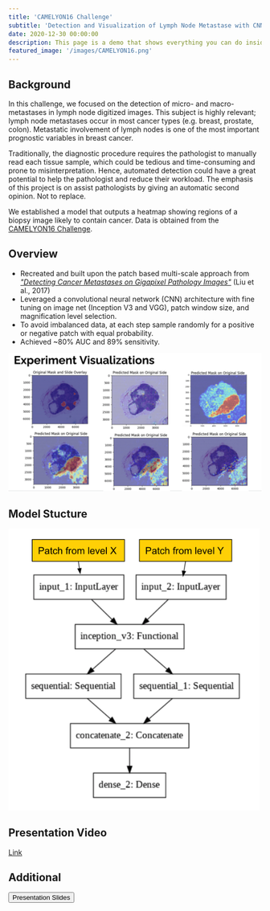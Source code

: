 ```yaml
---
title: 'CAMELYON16 Challenge'
subtitle: 'Detection and Visualization of Lymph Node Metastase with CNN and Transfer Learning'
date: 2020-12-30 00:00:00
description: This page is a demo that shows everything you can do inside portfolio and blog posts.
featured_image: '/images/CAMELYON16.png'
---
```


## Background

In this challenge, we focused on the detection of micro- and macro-metastases in lymph node digitized images. This subject is highly relevant; lymph node metastases occur in most cancer types (e.g. breast, prostate, colon). Metastatic involvement of lymph nodes is one of the most important prognostic variables in breast cancer. 

Traditionally, the diagnostic procedure requires the pathologist to manually read each tissue sample, which could be tedious and time-consuming and prone to misinterpretation. Hence, automated detection could have a great potential to help the pathologist and reduce their workload. The emphasis of this project is on assist pathologists by giving an automatic second opinion. Not to replace.

We established a model that outputs a heatmap showing regions of a biopsy image likely to contain cancer. Data is obtained from the <a href="https://camelyon16.grand-challenge.org/">CAMELYON16 Challenge</a>.

## Overview

* Recreated and built upon the patch based multi-scale approach from <a href="https://arxiv.org/abs/1703.02442"><i>"Detecting Cancer Metastases on Gigapixel Pathology Images"</i></a> (Liu et al., 2017)
* Leveraged a convolutional neural network (CNN) architecture with fine tuning on image net (Inception V3 and VGG), patch window size, and magnification level selection.
* To avoid imbalanced data, at each step sample randomly for a positive or negative patch with equal probability.
* Achieved ~80% AUC and 89% sensitivity. 

<img src='/images/camelyon16-visualizations.png' width="700"/>

## Model Stucture

<img src='/images/camelyon16-model.png' width="500"/>

## Presentation Video

<a href="https://youtu.be/LQ7UBgv7qBA" class="button button--large">Link</a> 

## Additional
<button type="button" class="button" onclick="window.location.href='../download/camelyon16-project-report.pdf'">Presentation Slides</button>